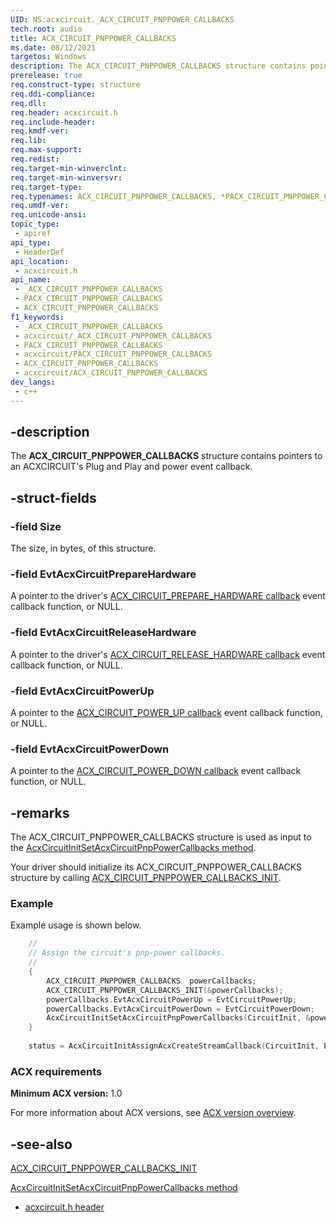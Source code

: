 ```yaml
---
UID: NS:acxcircuit._ACX_CIRCUIT_PNPPOWER_CALLBACKS
tech.root: audio
title: ACX_CIRCUIT_PNPPOWER_CALLBACKS
ms.date: 08/12/2021
targetos: Windows
description: The ACX_CIRCUIT_PNPPOWER_CALLBACKS structure contains pointers to an ACXCIRCUIT's Plug and Play and power event callback functions.
prerelease: true
req.construct-type: structure
req.ddi-compliance: 
req.dll: 
req.header: acxcircuit.h
req.include-header: 
req.kmdf-ver: 
req.lib: 
req.max-support: 
req.redist: 
req.target-min-winverclnt: 
req.target-min-winversvr: 
req.target-type: 
req.typenames: ACX_CIRCUIT_PNPPOWER_CALLBACKS, *PACX_CIRCUIT_PNPPOWER_CALLBACKS
req.umdf-ver: 
req.unicode-ansi: 
topic_type:
 - apiref
api_type:
 - HeaderDef
api_location:
 - acxcircuit.h
api_name:
 - _ACX_CIRCUIT_PNPPOWER_CALLBACKS
 - PACX_CIRCUIT_PNPPOWER_CALLBACKS
 - ACX_CIRCUIT_PNPPOWER_CALLBACKS
f1_keywords:
 - _ACX_CIRCUIT_PNPPOWER_CALLBACKS
 - acxcircuit/_ACX_CIRCUIT_PNPPOWER_CALLBACKS
 - PACX_CIRCUIT_PNPPOWER_CALLBACKS
 - acxcircuit/PACX_CIRCUIT_PNPPOWER_CALLBACKS
 - ACX_CIRCUIT_PNPPOWER_CALLBACKS
 - acxcircuit/ACX_CIRCUIT_PNPPOWER_CALLBACKS
dev_langs:
 - c++
---
```


## -description

The **ACX_CIRCUIT_PNPPOWER_CALLBACKS** structure contains pointers to an ACXCIRCUIT's Plug and Play and power event callback.

## -struct-fields

### -field Size

The size, in bytes, of this structure.

### -field EvtAcxCircuitPrepareHardware

A pointer to the driver's [ACX_CIRCUIT_PREPARE_HARDWARE callback](nc-acxcircuit-evt_acx_factory_circuit_prepare_hardware.md) event callback function, or NULL.

### -field EvtAcxCircuitReleaseHardware

A pointer to the driver's [ACX_CIRCUIT_RELEASE_HARDWARE callback](nc-acxcircuit-evt_acx_factory_circuit_release_hardware.md) event callback function, or NULL.

### -field EvtAcxCircuitPowerUp

A pointer to the [ACX_CIRCUIT_POWER_UP callback](nc-acxcircuit-evt_acx_factory_circuit_power_up.md) event callback function, or NULL.

### -field EvtAcxCircuitPowerDown

A pointer to the [ACX_CIRCUIT_POWER_DOWN callback](nc-acxcircuit-evt_acx_factory_circuit_power_down.md) event callback function, or NULL.

## -remarks

The ACX_CIRCUIT_PNPPOWER_CALLBACKS structure is used as input to the [AcxCircuitInitSetAcxCircuitPnpPowerCallbacks method](nf-acxcircuit-acxcircuitinitsetacxcircuitpnppowercallbacks.md).

Your driver should initialize its ACX_CIRCUIT_PNPPOWER_CALLBACKS structure by calling [ACX_CIRCUIT_PNPPOWER_CALLBACKS_INIT](nf-acxcircuit-acx_circuit_pnppower_callbacks_init.md).

### Example

Example usage is shown below.

```cpp
    //
    // Assign the circuit's pnp-power callbacks.
    //
    {
        ACX_CIRCUIT_PNPPOWER_CALLBACKS  powerCallbacks;
        ACX_CIRCUIT_PNPPOWER_CALLBACKS_INIT(&powerCallbacks);
        powerCallbacks.EvtAcxCircuitPowerUp = EvtCircuitPowerUp;
        powerCallbacks.EvtAcxCircuitPowerDown = EvtCircuitPowerDown;
        AcxCircuitInitSetAcxCircuitPnpPowerCallbacks(CircuitInit, &powerCallbacks);
    }
    
    status = AcxCircuitInitAssignAcxCreateStreamCallback(CircuitInit, EvtCircuitCreateStream);
```

### ACX requirements

**Minimum ACX version:** 1.0

For more information about ACX versions, see [ACX version overview](/windows-hardware/drivers/audio/acx-version-overview).

## -see-also

[ACX_CIRCUIT_PNPPOWER_CALLBACKS_INIT](nf-acxcircuit-acx_circuit_pnppower_callbacks_init.md)

[AcxCircuitInitSetAcxCircuitPnpPowerCallbacks method](nf-acxcircuit-acxcircuitinitsetacxcircuitpnppowercallbacks.md)

- [acxcircuit.h header](index.md)


